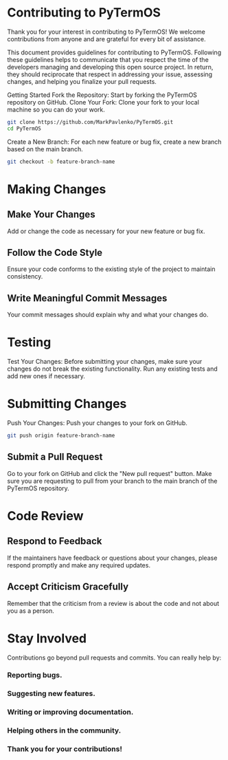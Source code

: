 # Contributing to PyTermOS
Thank you for your interest in contributing to PyTermOS! We welcome contributions from anyone and are grateful for every bit of assistance.

This document provides guidelines for contributing to PyTermOS. Following these guidelines helps to communicate that you respect the time of the developers managing and developing this open source project. In return, they should reciprocate that respect in addressing your issue, assessing changes, and helping you finalize your pull requests.

Getting Started
Fork the Repository: Start by forking the PyTermOS repository on GitHub.
Clone Your Fork: Clone your fork to your local machine so you can do your work.
```bash
git clone https://github.com/MarkPavlenko/PyTermOS.git
cd PyTermOS 
```
Create a New Branch: For each new feature or bug fix, create a new branch based on the main branch.
```bash
git checkout -b feature-branch-name
```
# Making Changes
## Make Your Changes
Add or change the code as necessary for your new feature or bug fix.
## Follow the Code Style
Ensure your code conforms to the existing style of the project to maintain consistency.
## Write Meaningful Commit Messages
Your commit messages should explain why and what your changes do.
# Testing
Test Your Changes: Before submitting your changes, make sure your changes do not break the existing functionality. Run any existing tests and add new ones if necessary.
# Submitting Changes
Push Your Changes: Push your changes to your fork on GitHub.

```bash
git push origin feature-branch-name
```
## Submit a Pull Request
Go to your fork on GitHub and click the "New pull request" button. Make sure you are requesting to pull from your branch to the main branch of the PyTermOS repository.
# Code Review
## Respond to Feedback
If the maintainers have feedback or questions about your changes, please respond promptly and make any required updates.
## Accept Criticism Gracefully
Remember that the criticism from a review is about the code and not about you as a person.
# Stay Involved
Contributions go beyond pull requests and commits. You can really help by:

### Reporting bugs.
### Suggesting new features.
### Writing or improving documentation.
### Helping others in the community.

### Thank you for your contributions!
